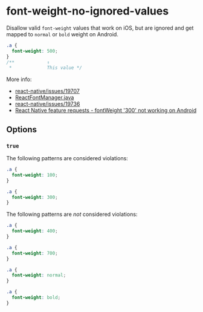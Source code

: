 # font-weight-no-ignored-values

Disallow valid `font-weight` values that work on iOS, but are ignored and get mapped to `normal` or `bold` weight on Android.

```css
.a {
  font-weight: 500;
}
/**            ↑
 *             This value */
```

More info:

- [react-native/issues/19707](https://github.com/facebook/react-native/issues/19707)
- [ReactFontManager.java](https://github.com/facebook/react-native/blob/master/ReactAndroid/src/main/java/com/facebook/react/views/text/ReactFontManager.java)
- [react-native/issues/19736](https://github.com/facebook/react-native/issues/19736)
- [React Native feature requests - fontWeight '300' not working on Android](https://react-native.canny.io/feature-requests/p/fontweight-300-not-working-on-android)

## Options

### `true`

The following patterns are considered violations:

```css
.a {
  font-weight: 100;
}
```

```css
.a {
  font-weight: 300;
}
```

The following patterns are _not_ considered violations:

```css
.a {
  font-weight: 400;
}
```

```css
.a {
  font-weight: 700;
}
```

```css
.a {
  font-weight: normal;
}
```

```css
.a {
  font-weight: bold;
}
```
